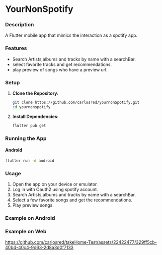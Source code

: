


# YourNonSpotify

### Description

A Flutter mobile app that mimics the interaction as a spotify app. 

### Features

- Search Artists,albums and tracks by name with a searchBar.
- select favorite tracks and get recommendations.
- play preview of songs who have a preview url.

### Setup

1. **Clone the Repository:**

    ```bash
    git clone https://github.com/carlosred/yournonSpotify.git
    cd yournonspotify
    ```

2. **Install Dependencies:**

    ```bash
    flutter pub get
    ```

### Running the App

#### Android

```bash
flutter run -d android
```


### Usage

1. Open the app on your device or emulator.
2. Log in with Oauth2 using spotify account.
3. Search Artists,albums and tracks by name with a searchBar.
4. Select a few favorite songs and get the recommendations.
5. Play preview songs.

### Example on Android







### Example on Web 




https://github.com/carlosred/takeHome-Test/assets/22422477/329ff5cb-40b4-40c4-9d63-2d8a3d0f7133
